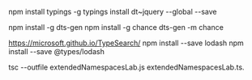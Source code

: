 npm install typings -g
typings install dt~jquery --global --save

npm install -g dts-gen
npm install -g chance
dts-gen -m chance

https://microsoft.github.io/TypeSearch/
npm install --save lodash
npm install --save @types/lodash

tsc --outfile extendedNamespacesLab.js extendedNamespacesLab.ts.